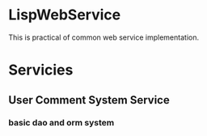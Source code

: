 # LispWebService #
This is practical of common web service implementation.

# Servicies #

## User Comment System Service ##
### basic dao and orm system ###














